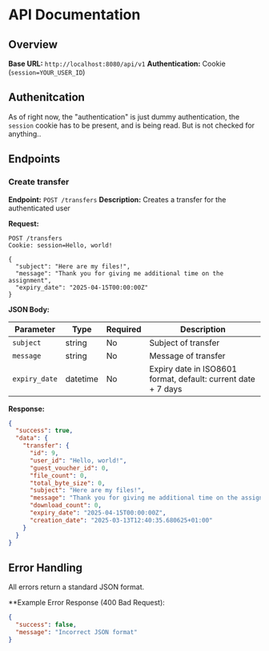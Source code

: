 # API Documentation

## Overview
**Base URL:** `http://localhost:8080/api/v1`
**Authentication:** Cookie (`session=YOUR_USER_ID`)

## Authenitcation
As of right now, the "authentication" is just dummy authentication, the `session` cookie has to be present, and is being read. But is not checked for anything..

## Endpoints

### Create transfer
**Endpoint:** `POST /transfers`
**Description:** Creates a transfer for the authenticated user

**Request:**
```http
POST /transfers
Cookie: session=Hello, world!

{
  "subject": "Here are my files!",
  "message": "Thank you for giving me additional time on the assignment",
  "expiry_date": "2025-04-15T00:00:00Z"
}
```

**JSON Body:**

| Parameter | Type | Required | Description |
|--|--|--|--|
| `subject` | string | No | Subject of transfer |
| `message` | string | No | Message of transfer |
| `expiry_date` | datetime | No | Expiry date in ISO8601 format, default: current date + 7 days |

**Response:**

```json
{
  "success": true,
  "data": {
    "transfer": {
      "id": 9,
      "user_id": "Hello, world!",
      "guest_voucher_id": 0,
      "file_count": 0,
      "total_byte_size": 0,
      "subject": "Here are my files!",
      "message": "Thank you for giving me additional time on the assignment",
      "download_count": 0,
      "expiry_date": "2025-04-15T00:00:00Z",
      "creation_date": "2025-03-13T12:40:35.680625+01:00"
    }
  }
}
```

## Error Handling

All errors return a standard JSON format.

**Example Error Response (400 Bad Request):
```json
{
  "success": false,
  "message": "Incorrect JSON format"
}
```


